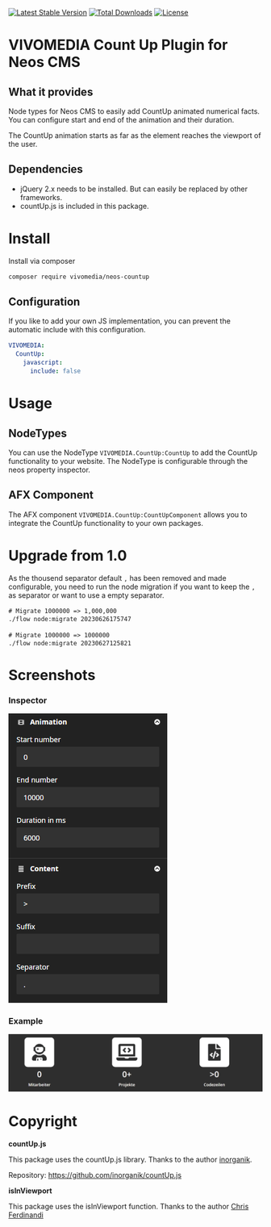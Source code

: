[![Latest Stable Version](https://poser.pugx.org/vivomedia/neos-countup/v/stable)](https://packagist.org/packages/vivomedia/neos-countup)
[![Total Downloads](https://poser.pugx.org/vivomedia/neos-countup/downloads)](https://packagist.org/packages/vivomedia/neos-countup)
[![License](https://poser.pugx.org/vivomedia/neos-countup/license)](https://packagist.org/packages/vivomedia/neos-countup)

# VIVOMEDIA Count Up Plugin for Neos CMS

## What it provides
Node types for Neos CMS to easily add CountUp animated numerical facts. You can configure start and end of the animation and their duration.

The CountUp animation starts as far as the element reaches the viewport of the user.

## Dependencies
* jQuery 2.x needs to be installed. But can easily be replaced by other frameworks. 
* countUp.js is included in this package. 

# Install
Install via composer
```bash
composer require vivomedia/neos-countup
```

## Configuration

If you like to add your own JS implementation, you can prevent the automatic include with this configuration. 

```yaml
VIVOMEDIA:
  CountUp:
    javascript:
      include: false
```

# Usage
## NodeTypes
You can use the NodeType `VIVOMEDIA.CountUp:CountUp` to add the CountUp functionality to your website. The NodeType is configurable through the neos property inspector. 

## AFX Component
The AFX component `VIVOMEDIA.CountUp:CountUpComponent` allows you to integrate the CountUp functionality to your own packages.


# Upgrade from 1.0
As the thousend separator default `,` has been removed and made configurable, you need to run the node migration if you want to keep the `,` as separator or want to use a empty separator.
```
# Migrate 1000000 => 1,000,000
./flow node:migrate 20230626175747

# Migrate 1000000 => 1000000
./flow node:migrate 20230627125821
```


# Screenshots
### Inspector 
![Inspector](./Documentation/inspector.png "Neos CMS Inspector")


### Example 
![Inspector](./Documentation/countup.gif "Neos CMS Inspector")



# Copyright

**countUp.js**

This package uses the countUp.js library. Thanks to the author [inorganik](https://github.com/inorganik).  

Repository: https://github.com/inorganik/countUp.js

**isInViewport**

This package uses the isInViewport function. Thanks to the author [Chris Ferdinandi](https://gomakethings.com)
